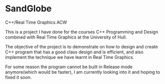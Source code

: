 SandGlobe
=========

C++/Real Time Graphics ACW

This is a project I have done for the courses C++ Programming and Design combined with Real Time Graphics at the University of Hull. 

The objective of the project is to demonstrate on how to design and create C++ program that has a good class design and is efficient, and also implement the technique we have learnt in Real Time Graphics. 

For some reason the program cannot be built in Release mode anymore(which would be faster), I am currently looking into it and hoping to fixed it soon.
